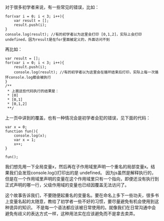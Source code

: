 对于很多初学者来说，有一些常见的错误，比如：

    for(var i = 0; i < 3; i++){
        var result = [];
        result.push(i);
    }
    console.log(result); //有的初学者以为这里会打印 [0,1,2]，实际上会打印undefined，因为result是在for里面被定义的，外面访问不到
    
再比如： 
   
    var result = [];
    for(var i = 0; i < 3; i++){
        result.push(i);
        console.log(result); //有的初学者以为这里会在循环结束后打印，实际上每一次循环console.log都会被执行
    }
    /**
     * 上面这些代码执行的结果是：
     * [0]
     * [0,1]
     * [0,1,2]
     **/

上一页中讲到的覆盖，也有一种情况会是初学者会犯的错误，见下面的代码：

    var x = 0;
    function fun(){
        console.log(x);
        var x = 1;
        x++;
    }
    
    fun();
     
我们想先用一下全局变量x，然后再在子作用域里声明一个重名的局部变量x。结果我们会发现console.log()打印出的是 undefined。
因为js虽然是解释执行的，但是在一个作用域里声明的变量在这个作用域里只有一个指向，即便还没有执行到正式声明的哪一行，父级作用域的变量也已经因覆盖无法访问了。

这个故事告诉我们，不要随便起重名的变量名。要在命名上多下一些功夫，很多书上变量名起的太随意，教给了初学者一些不好的习惯，要尽量避免有机会使用到这种诡异的知识。
不是每一个语法都应该被日常使用的。就像我们在日常沟通中会避免有歧义的表达方式一样，这种用法实在应该避免而不是拿去卖弄。